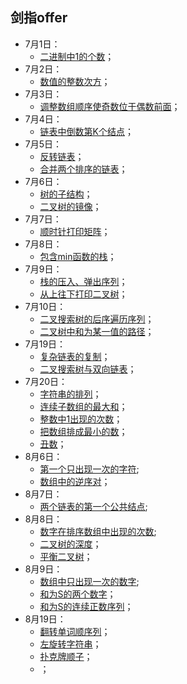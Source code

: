 ## 剑指offer
* 7月1日：
  * [二进制中1的个数](https://github.com/Kewei0323/Codes/blob/master/CodingInterviews/%E4%BA%8C%E8%BF%9B%E5%88%B6%E4%B8%AD1%E7%9A%84%E4%B8%AA%E6%95%B0.cpp)；
* 7月2日：
  * [数值的整数次方](https://github.com/Kewei0323/Codes/blob/master/CodingInterviews/%E6%95%B0%E5%80%BC%E7%9A%84%E6%95%B4%E6%95%B0%E6%AC%A1%E6%96%B9.cpp)；
* 7月3日：
  * [调整数组顺序使奇数位于偶数前面](https://github.com/Kewei0323/Codes/blob/master/CodingInterviews/%E6%95%B0%E7%BB%84%E4%B8%AD%E5%A5%87%E5%89%8D%E5%81%B6%E5%90%8E.cpp)；
* 7月4日：
  * [链表中倒数第K个结点](https://github.com/Kewei0323/Codes/blob/master/CodingInterviews/%E9%93%BE%E8%A1%A8%E5%80%92%E6%95%B0%E7%AC%ACk%E4%B8%AA%E7%BB%93%E7%82%B9.cpp)；
* 7月5日：
  * [反转链表](https://github.com/Kewei0323/Codes/blob/master/CodingInterviews/%E5%8F%8D%E8%BD%AC%E9%93%BE%E8%A1%A8.cpp)；
  * [合并两个排序的链表](https://github.com/Kewei0323/Codes/blob/master/CodingInterviews/%E5%90%88%E5%B9%B6%E4%B8%A4%E4%B8%AA%E6%8E%92%E5%BA%8F%E7%9A%84%E9%93%BE%E8%A1%A8.cpp)；
* 7月6日：
  * [树的子结构](https://github.com/Kewei0323/Codes/blob/master/CodingInterviews/%E6%A0%91%E7%9A%84%E5%AD%90%E7%BB%93%E6%9E%84.cpp)；
  * [二叉树的镜像](https://github.com/Kewei0323/Codes/blob/master/CodingInterviews/%E4%BA%8C%E5%8F%89%E6%A0%91%E7%9A%84%E9%95%9C%E5%83%8F.cpp)；
* 7月7日：
  * [顺时针打印矩阵](https://github.com/Kewei0323/Codes/blob/master/CodingInterviews/%E9%A1%BA%E6%97%B6%E9%92%88%E6%89%93%E5%8D%B0%E7%9F%A9%E9%98%B5.cpp)；
* 7月8日：
  * [包含min函数的栈](https://github.com/Kewei0323/Codes/blob/master/CodingInterviews/%E5%8C%85%E5%90%ABmin%E5%87%BD%E6%95%B0%E7%9A%84%E6%A0%88.cpp)；
* 7月9日：
  * [栈的压入、弹出序列](https://github.com/Kewei0323/Codes/blob/master/CodingInterviews/%E6%A0%88%E7%9A%84%E5%8E%8B%E5%85%A5%E3%80%81%E5%BC%B9%E5%87%BA%E5%BA%8F%E5%88%97.cpp)；
  * [从上往下打印二叉树](https://github.com/Kewei0323/Codes/blob/master/CodingInterviews/12.%20%E4%BB%8E%E4%B8%8A%E5%BE%80%E4%B8%8B%E6%89%93%E5%8D%B0%E4%BA%8C%E5%8F%89%E6%A0%91.cpp)；
* 7月10日：
  * [二叉搜索树的后序遍历序列](https://github.com/Kewei0323/Codes/blob/master/CodingInterviews/13.%20%E4%BA%8C%E5%8F%89%E6%90%9C%E7%B4%A2%E6%A0%91%E7%9A%84%E5%90%8E%E5%BA%8F%E9%81%8D%E5%8E%86%E5%BA%8F%E5%88%97.cpp)；
  * [二叉树中和为某一值的路径](https://github.com/Kewei0323/Codes/blob/master/CodingInterviews/14.%20%E4%BA%8C%E5%8F%89%E6%A0%91%E4%B8%AD%E5%92%8C%E4%B8%BA%E6%9F%90%E4%B8%80%E5%80%BC%E7%9A%84%E8%B7%AF%E5%BE%84.cpp)；
* 7月19日：
  * [复杂链表的复制](https://github.com/Kewei0323/Codes/blob/master/CodingInterviews/15.%20%E5%A4%8D%E6%9D%82%E9%93%BE%E8%A1%A8%E7%9A%84%E5%A4%8D%E5%88%B6.cpp)；
  * [二叉搜索树与双向链表](https://github.com/Kewei0323/Codes/blob/master/CodingInterviews/16.%20%E4%BA%8C%E5%8F%89%E6%90%9C%E7%B4%A2%E6%A0%91%E4%B8%8E%E5%8F%8C%E5%90%91%E9%93%BE%E8%A1%A8.cpp)；
* 7月20日：
  * [字符串的排列](https://github.com/Kewei0323/Codes/blob/master/CodingInterviews/17.%20%E5%AD%97%E7%AC%A6%E4%B8%B2%E7%9A%84%E6%8E%92%E5%88%97.cpp)；
  * [连续子数组的最大和](https://github.com/Kewei0323/Codes/blob/master/CodingInterviews/18.%20%E8%BF%9E%E7%BB%AD%E5%AD%90%E6%95%B0%E7%BB%84%E7%9A%84%E6%9C%80%E5%A4%A7%E5%92%8C.cpp)；
  * [整数中1出现的次数](https://github.com/Kewei0323/Codes/blob/master/CodingInterviews/19.%20%E6%95%B4%E6%95%B0%E4%B8%AD1%E5%87%BA%E7%8E%B0%E7%9A%84%E6%AC%A1%E6%95%B0.cpp)；
  * [把数组排成最小的数](https://github.com/Kewei0323/Codes/blob/master/CodingInterviews/20.%20%E6%8A%8A%E6%95%B0%E7%BB%84%E6%8E%92%E6%88%90%E6%9C%80%E5%B0%8F%E7%9A%84%E6%95%B0.cpp)；
  * [丑数](https://github.com/Kewei0323/Codes/blob/master/CodingInterviews/21.%20%E4%B8%91%E6%95%B0.cpp)；
* 8月6日：
  * [第一个只出现一次的字符](https://github.com/Kewei0323/Codes/blob/master/CodingInterviews/22.%20%E7%AC%AC%E4%B8%80%E4%B8%AA%E5%8F%AA%E5%87%BA%E7%8E%B0%E4%B8%80%E6%AC%A1%E7%9A%84%E5%AD%97%E7%AC%A6.cpp);
  * [数组中的逆序对](https://github.com/Kewei0323/Codes/blob/master/CodingInterviews/23.%20%E6%95%B0%E7%BB%84%E4%B8%AD%E7%9A%84%E9%80%86%E5%BA%8F%E5%AF%B9.cpp)；
* 8月7日：
  * [两个链表的第一个公共结点](https://github.com/Kewei0323/Codes/blob/master/CodingInterviews/24.%20%E4%B8%A4%E4%B8%AA%E9%93%BE%E8%A1%A8%E7%9A%84%E7%AC%AC%E4%B8%80%E4%B8%AA%E5%85%AC%E5%85%B1%E7%BB%93%E7%82%B9.cpp);
* 8月8日：
  * [数字在排序数组中出现的次数](https://github.com/Kewei0323/Codes/blob/master/CodingInterviews/25.%20%E6%95%B0%E5%AD%97%E5%9C%A8%E6%8E%92%E5%BA%8F%E6%95%B0%E7%BB%84%E4%B8%AD%E5%87%BA%E7%8E%B0%E7%9A%84%E6%AC%A1%E6%95%B0.cpp);
  * [二叉树的深度](https://github.com/Kewei0323/Codes/blob/master/CodingInterviews/26.%20%E4%BA%8C%E5%8F%89%E6%A0%91%E7%9A%84%E6%B7%B1%E5%BA%A6.cpp)；
  * [平衡二叉树](https://github.com/Kewei0323/Codes/blob/master/CodingInterviews/27.%20%E5%B9%B3%E8%A1%A1%E4%BA%8C%E5%8F%89%E6%A0%91.cpp)；
* 8月9日：
  * [数组中只出现一次的数字](https://github.com/Kewei0323/Codes/blob/master/CodingInterviews/28.%20%E6%95%B0%E7%BB%84%E4%B8%AD%E5%8F%AA%E5%87%BA%E7%8E%B0%E4%B8%80%E6%AC%A1%E7%9A%84%E6%95%B0%E5%AD%97.cpp);
  * [和为S的两个数字](https://github.com/Kewei0323/Codes/blob/master/CodingInterviews/29.%20%E5%92%8C%E4%B8%BAS%E7%9A%84%E4%B8%A4%E4%B8%AA%E6%95%B0%E5%AD%97.cpp)；
  * [和为S的连续正数序列](https://github.com/Kewei0323/Codes/blob/master/CodingInterviews/30.%20%E5%92%8C%E4%B8%BAS%E7%9A%84%E8%BF%9E%E7%BB%AD%E6%AD%A3%E6%95%B0%E5%BA%8F%E5%88%97.cpp)；
* 8月19日：
  * [翻转单词顺序列](https://github.com/Kewei0323/Codes/blob/master/CodingInterviews/31.%20%E7%BF%BB%E8%BD%AC%E5%8D%95%E8%AF%8D%E9%A1%BA%E5%BA%8F%E5%88%97.cpp)；
  * [左旋转字符串](https://github.com/Kewei0323/Codes/blob/master/CodingInterviews/32.%20%E5%B7%A6%E6%97%8B%E8%BD%AC%E5%AD%97%E7%AC%A6%E4%B8%B2.cpp)；
  * [扑克牌顺子](https://github.com/Kewei0323/Codes/blob/master/CodingInterviews/33.%20%E6%89%91%E5%85%8B%E7%89%8C%E9%A1%BA%E5%AD%90.cpp)；
  * []()；
  
  
